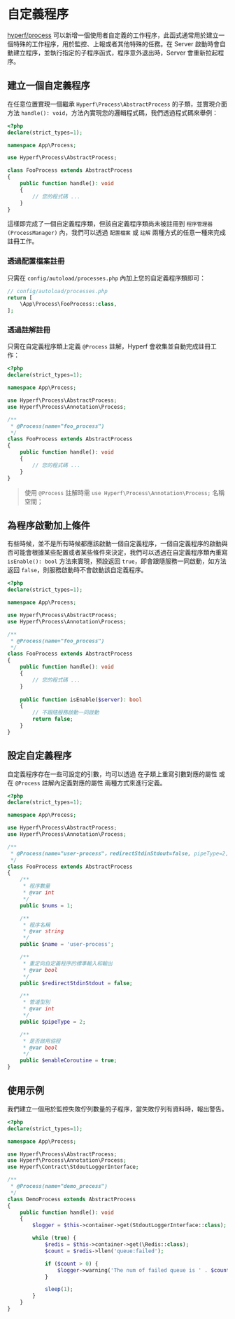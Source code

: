 # 自定義程序

[hyperf/process](https://github.com/hyperf/process) 可以新增一個使用者自定義的工作程序，此函式通常用於建立一個特殊的工作程序，用於監控、上報或者其他特殊的任務。在 Server 啟動時會自動建立程序，並執行指定的子程序函式，程序意外退出時，Server 會重新拉起程序。

## 建立一個自定義程序

在任意位置實現一個繼承 `Hyperf\Process\AbstractProcess` 的子類，並實現介面方法 `handle(): void`，方法內實現您的邏輯程式碼，我們透過程式碼來舉例：

```php
<?php
declare(strict_types=1);

namespace App\Process;

use Hyperf\Process\AbstractProcess;

class FooProcess extends AbstractProcess
{
    public function handle(): void
    {
        // 您的程式碼 ...
    }
}
```

這樣即完成了一個自定義程序類，但該自定義程序類尚未被註冊到 `程序管理器(ProcessManager)` 內，我們可以透過 `配置檔案` 或 `註解` 兩種方式的任意一種來完成註冊工作。

### 透過配置檔案註冊

只需在 `config/autoload/processes.php` 內加上您的自定義程序類即可：

```php
// config/autoload/processes.php
return [
    \App\Process\FooProcess::class,
];
```

### 透過註解註冊

只需在自定義程序類上定義 `@Process` 註解，Hyperf 會收集並自動完成註冊工作：

```php
<?php
declare(strict_types=1);

namespace App\Process;

use Hyperf\Process\AbstractProcess;
use Hyperf\Process\Annotation\Process;

/**
 * @Process(name="foo_process")
 */
class FooProcess extends AbstractProcess
{
    public function handle(): void
    {
        // 您的程式碼 ...
    }
}
```

> 使用 `@Process` 註解時需 `use Hyperf\Process\Annotation\Process;` 名稱空間；   

## 為程序啟動加上條件

有些時候，並不是所有時候都應該啟動一個自定義程序，一個自定義程序的啟動與否可能會根據某些配置或者某些條件來決定，我們可以透過在自定義程序類內重寫 `isEnable(): bool` 方法來實現，預設返回 `true`，即會跟隨服務一同啟動，如方法返回 `false`，則服務啟動時不會啟動該自定義程序。

```php
<?php
declare(strict_types=1);

namespace App\Process;

use Hyperf\Process\AbstractProcess;
use Hyperf\Process\Annotation\Process;

/**
 * @Process(name="foo_process")
 */
class FooProcess extends AbstractProcess
{
    public function handle(): void
    {
        // 您的程式碼 ...
    }
    
    public function isEnable($server): bool
    {
        // 不跟隨服務啟動一同啟動
        return false;   
    }
}
```

## 設定自定義程序

自定義程序存在一些可設定的引數，均可以透過 在子類上重寫引數對應的屬性 或 在 `@Process` 註解內定義對應的屬性 兩種方式來進行定義。

```php
<?php
declare(strict_types=1);

namespace App\Process;

use Hyperf\Process\AbstractProcess;
use Hyperf\Process\Annotation\Process;

/**
 * @Process(name="user-process"，redirectStdinStdout=false, pipeType=2, enableCoroutine=true)
 */
class FooProcess extends AbstractProcess
{
    /**
     * 程序數量
     * @var int
     */
    public $nums = 1;

    /**
     * 程序名稱
     * @var string
     */
    public $name = 'user-process';

    /**
     * 重定向自定義程序的標準輸入和輸出
     * @var bool
     */
    public $redirectStdinStdout = false;

    /**
     * 管道型別
     * @var int
     */
    public $pipeType = 2;

    /**
     * 是否啟用協程
     * @var bool
     */
    public $enableCoroutine = true;
}
```

## 使用示例

我們建立一個用於監控失敗佇列數量的子程序，當失敗佇列有資料時，報出警告。

```php
<?php
declare(strict_types=1);

namespace App\Process;

use Hyperf\Process\AbstractProcess;
use Hyperf\Process\Annotation\Process;
use Hyperf\Contract\StdoutLoggerInterface;

/**
 * @Process(name="demo_process")
 */
class DemoProcess extends AbstractProcess
{
    public function handle(): void
    {
        $logger = $this->container->get(StdoutLoggerInterface::class);

        while (true) {
            $redis = $this->container->get(\Redis::class);
            $count = $redis->llen('queue:failed');

            if ($count > 0) {
                $logger->warning('The num of failed queue is ' . $count);
            }

            sleep(1);
        }
    }
}
```
